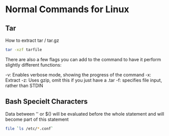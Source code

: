 # Normal Commands for Linux

## Tar
How to extract tar / tar.gz

```bash
tar -xzf tarfile
```

There are also a few flags you can add to the command to have it perform slightly different functions:

-v: Enables verbose mode, showing the progress of the command
-x: Extract
-z: Uses gzip, omit this if you just have a .tar
-f: specifies file input, rather than STDIN

## Bash Specielt Characters

Data between '' or $() will be evaluated before the whole statement and will become part of this statement

```bash
file `ls /etc/*.conf`
```


